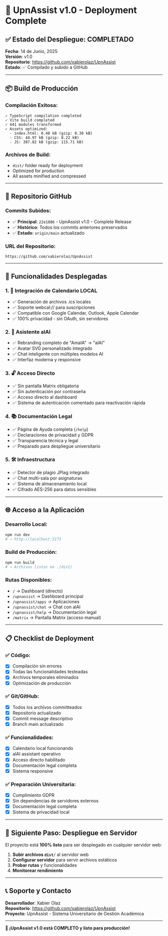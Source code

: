 # 🚀 UpnAssist v1.0 - Deployment Complete

## ✅ **Estado del Despliegue: COMPLETADO**

**Fecha**: 14 de Junio, 2025  
**Versión**: v1.0  
**Repositorio**: https://github.com/xabierolaz/UpnAssist  
**Estado**: ✅ Compilado y subido a GitHub

---

## 📦 **Build de Producción**

### **Compilación Exitosa:**
```
✓ TypeScript compilation completed
✓ Vite build completed
✓ 441 modules transformed
✓ Assets optimized:
  - index.html: 0.48 kB (gzip: 0.30 kB)
  - CSS: 44.97 kB (gzip: 8.22 kB)
  - JS: 387.82 kB (gzip: 115.71 kB)
```

### **Archivos de Build:**
- `dist/` folder ready for deployment
- Optimized for production
- All assets minified and compressed

---

## 🔗 **Repositorio GitHub**

### **Commits Subidos:**
- ✅ **Principal**: `22e1886` - UpnAssist v1.0 - Complete Release
- ✅ **Histórico**: Todos los commits anteriores preservados
- ✅ **Estado**: `origin/main` actualizado

### **URL del Repositorio:**
```
https://github.com/xabierolaz/UpnAssist
```

---

## 🎯 **Funcionalidades Desplegadas**

### **1. 📅 Integración de Calendario LOCAL**
- ✅ Generación de archivos .ics locales 
- ✅ Soporte webcal:// para suscripciones
- ✅ Compatible con Google Calendar, Outlook, Apple Calendar
- ✅ 100% privacidad - sin OAuth, sin servidores

### **2. 🤖 Asistente alAI**
- ✅ Rebranding completo de "AmaIA" → "alAI"
- ✅ Avatar SVG personalizado integrado
- ✅ Chat inteligente con múltiples modelos AI
- ✅ Interfaz moderna y responsive

### **3. 🔓 Acceso Directo**
- ✅ Sin pantalla Matrix obligatoria
- ✅ Sin autenticación por contraseña  
- ✅ Acceso directo al dashboard
- ✅ Sistema de autenticación comentado para reactivación rápida

### **4. 📚 Documentación Legal**
- ✅ Página de Ayuda completa (`/help`)
- ✅ Declaraciones de privacidad y GDPR
- ✅ Transparencia técnica y legal
- ✅ Preparado para despliegue universitario

### **5. 🛠️ Infraestructura**
- ✅ Detector de plagio JPlag integrado
- ✅ Chat multi-sala por asignaturas
- ✅ Sistema de almacenamiento local
- ✅ Cifrado AES-256 para datos sensibles

---

## 🌐 **Acceso a la Aplicación**

### **Desarrollo Local:**
```bash
npm run dev
# → http://localhost:5173
```

### **Build de Producción:**
```bash
npm run build
# → Archivos listos en ./dist/
```

### **Rutas Disponibles:**
- `/` → Dashboard (directo)
- `/upnassist` → Dashboard principal
- `/upnassist/apps` → Aplicaciones
- `/upnassist/chat` → Chat con alAI
- `/upnassist/help` → Documentación legal
- `/matrix` → Pantalla Matrix (acceso manual)

---

## 📋 **Checklist de Deployment**

### **✅ Código:**
- [x] Compilación sin errores
- [x] Todas las funcionalidades testeadas
- [x] Archivos temporales eliminados
- [x] Optimización de producción

### **✅ Git/GitHub:**
- [x] Todos los archivos committeados
- [x] Repositorio actualizado
- [x] Commit message descriptivo
- [x] Branch main actualizado

### **✅ Funcionalidades:**
- [x] Calendario local funcionando
- [x] alAI assistant operativo
- [x] Acceso directo habilitado
- [x] Documentación legal completa
- [x] Sistema responsive

### **✅ Preparación Universitaria:**
- [x] Cumplimiento GDPR
- [x] Sin dependencias de servidores externos
- [x] Documentación legal completa
- [x] Sistema de privacidad local

---

## 🚀 **Siguiente Paso: Despliegue en Servidor**

El proyecto está **100% listo** para ser desplegado en cualquier servidor web:

1. **Subir archivos `dist/`** al servidor web
2. **Configurar servidor** para servir archivos estáticos
3. **Probar rutas** y funcionalidades
4. **Monitorear rendimiento**

---

## 📞 **Soporte y Contacto**

**Desarrollador**: Xabier Olaz  
**Repositorio**: https://github.com/xabierolaz/UpnAssist  
**Proyecto**: UpnAssist - Sistema Universitario de Gestión Académica

---

**🎉 ¡UpnAssist v1.0 está COMPLETO y listo para producción!**

